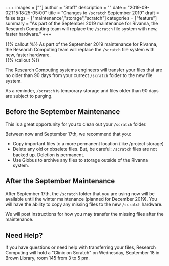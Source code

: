 +++
images = [""]
author = "Staff"
description = ""
date = "2019-09-02T15:18:25-05:00"
title = "Changes to `/scratch` September 2019"
draft = false
tags = ["maintenance","storage","scratch"]
categories = ["feature"]
summary = "As part of the September 2019 maintenance for Rivanna, the Research Computing team will replace the `/scratch` file system with new, faster hardware."
+++

{{% callout %}}
As part of the September 2019 maintenance for Rivanna, the Research Computing team will replace the `/scratch` file system with new, faster hardware.  
{{% /callout %}}

The Research Computing systems engineers will transfer your files that are no older than 90 days from your currect `/scratch` folder to the new file system.

As a reminder, `/scratch` is temporary storage and files older than 90 days are subject to purging.

## Before the September Maintenance
This is a great opportunity for you to clean out your `/scratch` folder.

Between now and September 17th, we recommend that you:

 * Copy important files to a more permanent location (like /project storage)
 * Delete any old or obselete files.  But, be careful:  `/scratch` files are not backed up.  Deletion is permanent.
 * Use Globus to archive any files to storage outside of the Rivanna system.

## After the September Maintenance

After September 17th, the `/scratch` folder that you are using now will be available until the winter maintenance (planned for December 2019).  You will have the ability to copy any missing files to the new `/scratch` hardware.  

We will post instructions for how you may transfer the missing files after the maintenance.


## Need Help?


If you have questions or need help with transferring your files, Research Computing will hold a "Clinic on Scratch" on Wednesday, September 18 in Brown Library, room 145 from 3 to 5 pm.  

